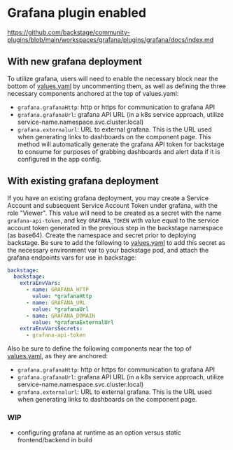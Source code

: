 # Grafana plugin enabled

<https://github.com/backstage/community-plugins/blob/main/workspaces/grafana/plugins/grafana/docs/index.md>

## With new grafana deployment

To utilize grafana, users will need to enable the necessary block near the bottom of [values.yaml](../chart/values.yaml#L466) by uncommenting them, as well as
defining the three necessary components anchored at the top of values.yaml:

- `grafana.grafanaHttp`: http or https for communication to grafana API
- `grafana.grafanaUrl`: grafana API URL (in a k8s service approach, utilize service-name.namespace.svc.cluster.local)
- `grafana.externalurl`: URL to external grafana.  This is the URL used when generating links to dashboards on the component page.
This method will automatically generate the grafana API token for backstage to consume for purposes of grabbing dashboards and alert data if it is configured in the app config.

## With existing grafana deployment

If you have an existing grafana deployment, you may create a Service Account and subsequent Service Account Token under grafana, with the role "Viewer".
This value will need to be created as a secret with the name `grafana-api-token`, and key `GRAFANA_TOKEN` with value equal to the service account token generated in the previous step in the backstage namespace (as base64).  Create the namespace and secret prior to deploying backstage. Be sure to add the following to [values.yaml](../chart/values.yaml) to add this secret as the necessary environment var to your backstage pod, and attach the grafana endpoints vars for use in backstage:

```yaml
backstage:
  backstage:
    extraEnvVars:
      - name: GRAFANA_HTTP
        value: *grafanaHttp
      - name: GRAFANA_URL
        value: *grafanaUrl
      - name: GRAFANA_DOMAIN
        value: *grafanaExternalUrl
    extraEnvVarsSecrets:
      - grafana-api-token
```

Also be sure to define the following components near the top of [values.yaml](../chart/values.yaml), as they are anchored:

- `grafana.grafanaHttp`: http or https for communication to grafana API
- `grafana.grafanaUrl`: grafana API URL (in a k8s service approach, utilize service-name.namespace.svc.cluster.local)
- `grafana.externalurl`: URL to external grafana.  This is the URL used when generating links to dashboards on the component page.

### WIP

- configuring grafana at runtime as an option versus static frontend/backend in build

